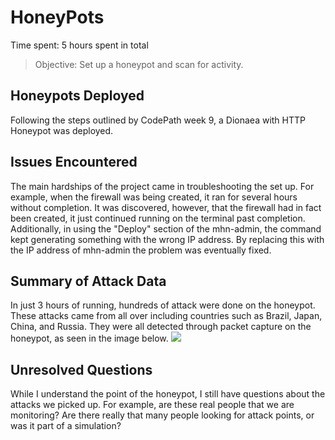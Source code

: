 # HoneyPots

Time spent: 5 hours spent in total

> Objective: Set up a honeypot and scan for activity.

## Honeypots Deployed
Following the steps outlined by CodePath week 9, a Dionaea with HTTP Honeypot was deployed.

## Issues Encountered
The main hardships of the project came in troubleshooting the set up. For example, when the firewall was being created, it ran for several hours without completion. It was discovered, however, that the firewall had in fact been created, it just continued running on the terminal past completion. Additionally, in using the "Deploy" section of the mhn-admin, the command kept generating something with the wrong IP address. By replacing this with the IP address of mhn-admin the problem was eventually fixed.

## Summary of Attack Data
In just 3 hours of running, hundreds of attack were done on the honeypot. These attacks came from all over including countries such as Brazil, Japan, China, and Russia. They were all detected through packet capture on the honeypot, as seen in the image below.
![](attacks.report)

## Unresolved Questions
While I understand the point of the honeypot, I still have questions about the attacks we picked up. For example, are these real people that we are monitoring? Are there really that many people looking for attack points, or was it part of a simulation?

